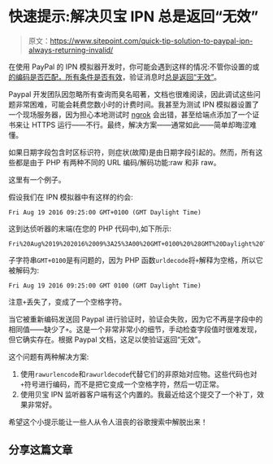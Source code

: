 # 快速提示:解决贝宝 IPN 总是返回“无效”

> 原文：<https://www.sitepoint.com/quick-tip-solution-to-paypal-ipn-always-returning-invalid/>

在使用 PayPal 的 IPN 模拟器开发时，你可能会遇到这样的情况:不管你设置的或[的](https://developer.paypal.com/docs/classic/ipn/integration-guide/IPNSimulator/)[编码是否匹配，所有条件是否有效](http://stackoverflow.com/a/23593082/504357)，验证消息时[总是返回“无效”](https://www.google.com/search?client=opera&q=paypal+ipn+simulator+invalid&sourceid=opera&ie=UTF-8&oe=UTF-8)。

Paypal 开发团队因忽略所有查询而臭名昭著，文档也很难阅读，因此调试这些问题非常困难，可能会耗费您数小时的计费时间。我甚至为测试 IPN 模拟器设置了一个现场服务器，因为担心本地测试时 [ngrok](https://www.sitepoint.com/use-ngrok-test-local-site/) 会出错，甚至给端点添加了一个证书来让 HTTPS 运行——不行。最终，解决方案——通常如此——简单却晦涩难懂。

如果日期字段包含时区标识符，则症状(故障)是由日期字段引起的。然而，所有这些都是由于 PHP 有两种不同的 URL 编码/解码功能:raw 和非 raw。

这里有一个例子。

假设我们在 IPN 模拟器中有这样的约会:

```
Fri Aug 19 2016 09:25:00 GMT+0100 (GMT Daylight Time) 
```

这到达侦听器的末端(在您的 PHP 代码中),如下所示:

```
Fri%20Aug%2019%202016%2009%3A25%3A00%20GMT+0100%20%28GMT%20Daylight%20Time%29 
```

子字符串`GMT+0100`是有问题的，因为 PHP 函数`urldecode`将`+`解释为空格，所以它被解码为:

```
Fri Aug 19 2016 09:25:00 GMT 0100 (GMT Daylight Time) 
```

注意`+`丢失了，变成了一个空格字符。

当它被重新编码发送回 Paypal 进行验证时，验证会失败，因为它不再是字段中的相同值——缺少了`+`。这是一个非常非常小的细节，手动检查字段值时很难发现，但它确实存在。根据 Paypal 文档，这足以使验证返回“无效”。

这个问题有两种解决方案:

1.  使用`rawurlencode`和`rawurldecode`代替它们的非原始对应物。这些代码也对`+`符号进行编码，而不是把它变成一个空格字符，然后一切正常。
2.  使用贝宝 IPN 监听器客户端有这个内置的。我最近给这个提交了一个补丁，效果非常好。

希望这个小提示能让一些人从令人沮丧的谷歌搜索中解脱出来！

## 分享这篇文章